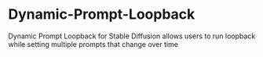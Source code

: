 # Dynamic-Prompt-Loopback
Dynamic Prompt Loopback for Stable Diffusion allows users to run loopback while setting multiple prompts that change over time
